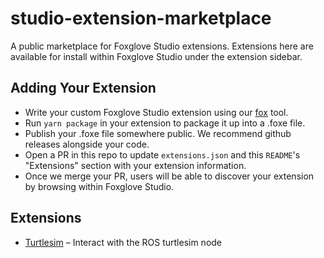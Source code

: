 # studio-extension-marketplace

A public marketplace for Foxglove Studio extensions. Extensions here are available for install within
Foxglove Studio under the extension sidebar.

## Adding Your Extension

- Write your custom Foxglove Studio extension using our [fox](https://github.com/foxglove/fox) tool.
- Run `yarn package` in your extension to package it up into a .foxe file.
- Publish your .foxe file somewhere public. We recommend github releases alongside your code.
- Open a PR in this repo to update `extensions.json` and this `README`'s "Extensions" section with your extension information.
- Once we merge your PR, users will be able to discover your extension by browsing within Foxglove Studio.

## Extensions

- [Turtlesim](https://github.com/foxglove/studio-extension-turtlesim) – Interact with the ROS turtlesim node
